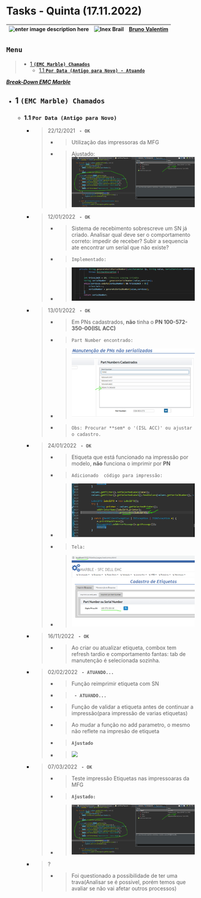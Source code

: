 # Tasks - Quinta (17.11.2022)

| ![enter image description here](https://www.foxconn.com.br/img/logo.png) | ![Inex Brail](https://www.inexbr.com.br/wp-content/uploads/2022/07/logo-inex-azul.png) | [Bruno Valentim](mailto:Bruno.Valentim@inex.com.br) |
| :----------------------------------------------------------------------- | :------------------------------------------------------------------------------------: | :-------------------------------------------------- |

## **`Menu`**  
> - [1 **`(EMC Marble) Chamados`**](#2-(EMC-Marble)-Chamados)  
>   - [1.1 **`Por Data (Antigo para Novo) - Atuando`**](#21-Por-Data-(Antigo-para-Novo)) 

_**[Break-Down EMC Marble](https://docs.google.com/spreadsheets/d/1HDS4bGO800q9nOA5XpNQDZUMK1PuaALCNTX9RzDUV3k/edit?usp=sharing)**_  
- ## 1 **`(EMC Marble) Chamados`**
  - ### 1.1 **`Por Data (Antigo para Novo)`**
    - > 22/12/2021 **` - OK`**
      > - >Utilização das impressoras da MFG
      > - >Ajustado:![](img/09112022/emc_printer_selection.png)
    - > 12/01/2022 **` - OK`**
      > - >Sistema de recebimento sobrescreve um SN já criado.	Analisar qual deve ser o comportamento correto: impedir de receber? Subir a sequencia ate encontrar um serial que não existe?  
      > - >`Implementado:`
      > - >![](img/11112022/trava_psb_duplicado.png)
    - > 13/01/2022 **` - OK`**
      > - >Em PNs cadastrados, **não** tinha o **PN 100-572-350-00(ISL ACC)**	
      > - >`Part Number encontrado:`
      > - >![](img/10112022/PN100-572-350-00.png)
      > - >`Obs: Procurar **sem* o '(ISL ACC)' ou ajustar o cadastro.`
    - > 24/01/2022 **` - OK`**
      > - >Etiqueta que está funcionado na impressão por modelo, **não** funciona o imprimir por **PN**
      > - >`Adicionado  código para impressão:`
      > - >![](img/10112022/print_by_part_number_backend.png)
      > - >`Tela:`
      > - >![](img/10112022/print_by_part_number.png)
    - > 16/11/2022 **` - OK`**
      > - >Ao criar ou atualizar etiqueta, combox tem refresh tardio e comportamento fantas: tab de manutenção é selecionada sozinha.	
    - > 02/02/2022 **` - ATUANDO...`**
      > - >Função reimprimir etiqueta com SN	
      > - >**` - ATUANDO...`**
      > - >Função de validar a etiqueta antes de continuar a impressão(para impressão de varias etiquetas)	
      > - >Ao mudar a função no add parametro, o mesmo não reflete na impresão de etiqueta	
      > - > **`Ajustado`**
      > - >![](gif/16112022/ajuste_etiqueta_nova.gif)
    - > 07/03/2022 **` - OK`**
      > - >Teste impressão Etiquetas nas impressoaras da MFG	
      > - >**`Ajustado:`**
      > - >![](img/09112022/emc_printer_selection.png)
    - > ?  
      > - >Foi questionado a possibilidade de ter uma trava(Analisar se é possivel, porém temos que avaliar se não vai afetar outros processos)	